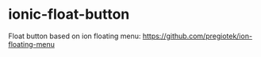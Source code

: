 # ionic-float-button

Float button based on ion floating menu: https://github.com/pregiotek/ion-floating-menu

